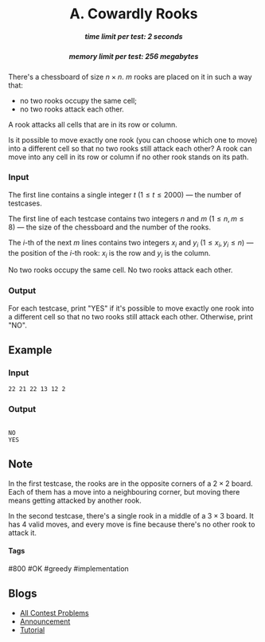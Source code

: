 <h1 style='text-align: center;'> A. Cowardly Rooks</h1>

<h5 style='text-align: center;'>time limit per test: 2 seconds</h5>
<h5 style='text-align: center;'>memory limit per test: 256 megabytes</h5>

There's a chessboard of size $n \times n$. $m$ rooks are placed on it in such a way that: 

* no two rooks occupy the same cell;
* no two rooks attack each other.

A rook attacks all cells that are in its row or column.

Is it possible to move exactly one rook (you can choose which one to move) into a different cell so that no two rooks still attack each other? A rook can move into any cell in its row or column if no other rook stands on its path.

### Input

The first line contains a single integer $t$ ($1 \le t \le 2000$) — the number of testcases.

The first line of each testcase contains two integers $n$ and $m$ ($1 \le n, m \le 8$) — the size of the chessboard and the number of the rooks.

The $i$-th of the next $m$ lines contains two integers $x_i$ and $y_i$ ($1 \le x_i, y_i \le n$) — the position of the $i$-th rook: $x_i$ is the row and $y_i$ is the column.

No two rooks occupy the same cell. No two rooks attack each other.

### Output

For each testcase, print "YES" if it's possible to move exactly one rook into a different cell so that no two rooks still attack each other. Otherwise, print "NO".

## Example

### Input


```text
22 21 22 13 12 2
```
### Output

```text

NO
YES

```
## Note

In the first testcase, the rooks are in the opposite corners of a $2 \times 2$ board. Each of them has a move into a neighbouring corner, but moving there means getting attacked by another rook.

In the second testcase, there's a single rook in a middle of a $3 \times 3$ board. It has $4$ valid moves, and every move is fine because there's no other rook to attack it.



#### Tags 

#800 #OK #greedy #implementation 

## Blogs
- [All Contest Problems](../Educational_Codeforces_Round_138_(Rated_for_Div._2).md)
- [Announcement](../blogs/Announcement.md)
- [Tutorial](../blogs/Tutorial.md)
